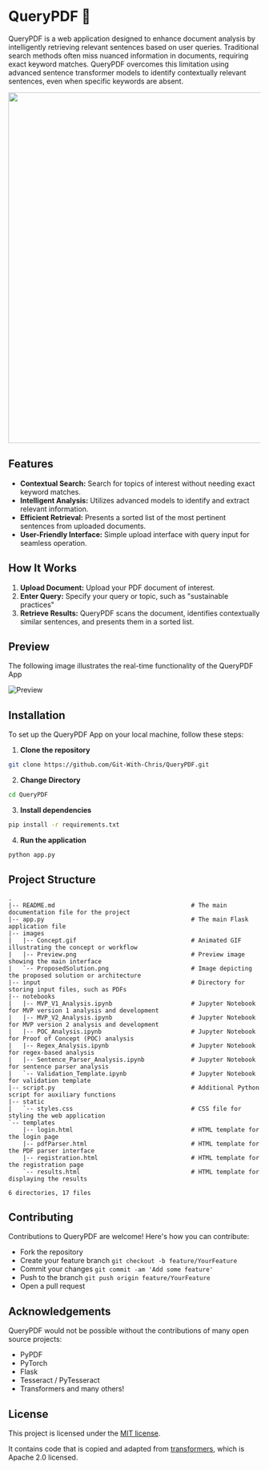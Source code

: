 # QueryPDF 💬

QueryPDF is a web application designed to enhance document analysis by intelligently retrieving relevant sentences based on user queries. Traditional search methods often miss nuanced information in documents, requiring exact keyword matches. QueryPDF overcomes this limitation using advanced sentence transformer models to identify contextually relevant sentences, even when specific keywords are absent.

<p align="center">
  <img src="https://github.com/Git-With-Chris/ESG_Automation_ANZ/assets/132337461/782d8aab-7406-4d39-9291-bfb874aee466" width="700">
</p>

## Features

- **Contextual Search:** Search for topics of interest without needing exact keyword matches.
- **Intelligent Analysis:** Utilizes advanced models to identify and extract relevant information.
- **Efficient Retrieval:** Presents a sorted list of the most pertinent sentences from uploaded documents.
- **User-Friendly Interface:** Simple upload interface with query input for seamless operation.

## How It Works

1. **Upload Document:** Upload your PDF document of interest.
2. **Enter Query:** Specify your query or topic, such as "sustainable practices"
3. **Retrieve Results:** QueryPDF scans the document, identifies contextually similar sentences, and presents them in a sorted list.

## Preview
The following image illustrates the real-time functionality of the QueryPDF App

![Preview](https://github.com/Git-With-Chris/ESG_Automation_ANZ/assets/132337461/7ac1f6fe-1b37-434a-8869-5de0772d4300)

## Installation

To set up the QueryPDF App on your local machine, follow these steps:

1. **Clone the repository**

```bash
git clone https://github.com/Git-With-Chris/QueryPDF.git
```
2. **Change Directory**

```bash
cd QueryPDF
```
3. **Install dependencies**

```bash
pip install -r requirements.txt
```

4. **Run the application**
   
```bash
python app.py
```

## Project Structure

```text
.
|-- README.md                                      # The main documentation file for the project
|-- app.py                                         # The main Flask application file
|-- images
|   |-- Concept.gif                                # Animated GIF illustrating the concept or workflow
|   |-- Preview.png                                # Preview image showing the main interface
|   `-- ProposedSolution.png                       # Image depicting the proposed solution or architecture
|-- input                                          # Directory for storing input files, such as PDFs
|-- notebooks
|   |-- MVP_V1_Analysis.ipynb                      # Jupyter Notebook for MVP version 1 analysis and development
|   |-- MVP_V2_Analysis.ipynb                      # Jupyter Notebook for MVP version 2 analysis and development
|   |-- POC_Analysis.ipynb                         # Jupyter Notebook for Proof of Concept (POC) analysis
|   |-- Regex_Analysis.ipynb                       # Jupyter Notebook for regex-based analysis
|   |-- Sentence_Parser_Analysis.ipynb             # Jupyter Notebook for sentence parser analysis
|   `-- Validation_Template.ipynb                  # Jupyter Notebook for validation template
|-- script.py                                      # Additional Python script for auxiliary functions
|-- static
|   `-- styles.css                                 # CSS file for styling the web application
`-- templates
    |-- login.html                                 # HTML template for the login page
    |-- pdfParser.html                             # HTML template for the PDF parser interface
    |-- registration.html                          # HTML template for the registration page
    `-- results.html                               # HTML template for displaying the results

6 directories, 17 files
```
## Contributing

Contributions to QueryPDF are welcome! Here's how you can contribute:

- Fork the repository
- Create your feature branch `git checkout -b feature/YourFeature`
- Commit your changes `git commit -am 'Add some feature'`
- Push to the branch `git push origin feature/YourFeature`
- Open a pull request

## Acknowledgements

QueryPDF would not be possible without the contributions of many open source projects:

- PyPDF
- PyTorch
- Flask
- Tesseract / PyTesseract
- Transformers and many others!

## License

This project is licensed under the [MIT license](./LICENSE.txt).

It contains code that is copied and adapted from [transformers](https://github.com/huggingface/transformers), which is Apache 2.0 licensed.
